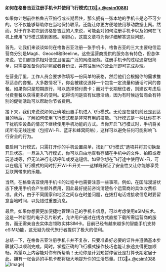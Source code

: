 **如何在格鲁吉亚注册手机卡并使用飞行模式[[TG💪+ @esim1088](https://t.me/s/esim1088)]**

如果你计划前往格鲁吉亚旅行或长期居住，那么拥有一张本地的手机卡是必不可少的。它不仅能够帮助你在当地保持联系，还能让你更方便地使用移动数据上网。然而，对于许多初次到访格鲁吉亚的人来说，可能会对如何注册手机卡以及如何在飞机上使用飞行模式感到困惑。别担心，这篇文章将为你详细解答这些问题。

首先，让我们来谈谈如何在格鲁吉亚注册一张手机卡。格鲁吉亚的三大主要电信运营商分别是Magti、Geocell和Beeline。这些运营商提供的服务各有特色，但总体来说，它们都提供相对便宜且覆盖广泛的网络服务。注册手机卡的过程通常很简单，只需要准备你的护照或者身份证，并前往当地的营业厅即可完成办理。

在营业厅里，工作人员会要求你填写一份简单的表格，然后他们会根据你的需求推荐适合的套餐。大多数情况下，你会被建议选择一个包含一定流量和通话时间的套餐。如果你只是短期旅行，可以选择预付费卡；而对于长期居住者，则建议考虑后付费套餐以获得更多的便利。记得询问是否有优惠活动，因为有时候运营商会有特别的促销活动可以帮助你节省费用。

接下来，我们来说说如何正确地设置手机进入飞行模式。无论是在登机前还是到达目的地后，了解如何使用飞行模式都是非常有用的技能。飞行模式是一种让你在不干扰航空设备的情况下继续使用手机功能的方式。当你开启飞行模式时，手机将关闭所有无线连接（包括Wi-Fi、蓝牙和蜂窝网络），这样可以避免任何可能影响飞行安全的行为。

要启用飞行模式，只需打开你的手机设置菜单，找到“飞行模式”选项并将其切换至开启状态。一旦进入飞行模式，你可以自由地查看存储在手机中的文件、拍照或者玩游戏等，但无法进行电话呼叫或发送短信。如果你想在飞行途中使用Wi-Fi，可以在启用飞行模式的同时打开Wi-Fi开关——这样既保证了安全性又让你能够享受互联网带来的乐趣。

当然，在格鲁吉亚使用手机卡的过程中也需要注意一些事项。例如，在国际漫游状态下使用手机会产生额外费用，因此最好提前咨询清楚各个运营商的具体收费标准。此外，由于不同国家和地区之间存在时差问题，在拨打电话或接收信息时要留意当地时间，以免错过重要消息。

最后，如果你想要更加便捷地管理自己的手机卡信息，可以考虑使用eSIM技术。这是一种新型的电子芯片形式，允许用户通过在线方式直接下载所需运营商的服务，而无需亲自去实体店领取实体SIM卡。目前已经有越来越多的智能手机支持eSIM功能，这无疑为现代旅行者提供了极大的便利。

总结一下，在格鲁吉亚注册手机卡并不复杂，只要准备好必要的证件并遵循基本步骤就可以顺利完成。同时，掌握正确的飞行模式操作技巧也能让旅途变得更加顺畅。希望以上内容能对你有所帮助！无论你是计划短暂停留还是打算长期定居于此，拥有一张合适的手机卡都将极大地提升你的生活质量。[[TG💪+ @esim1088](https://t.me/s/esim1088) ![Image](https://i.postimg.cc/4NQfJmqS/Snipaste-2025-05-13-00-14-12.png)]